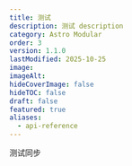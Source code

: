 ```yaml
---
title: 测试
description: 测试 description
category: Astro Modular
order: 3
version: 1.1.0
lastModified: 2025-10-25
image:
imageAlt:
hideCoverImage: false
hideTOC: false
draft: false
featured: true
aliases:
  - api-reference
---
```

测试同步
